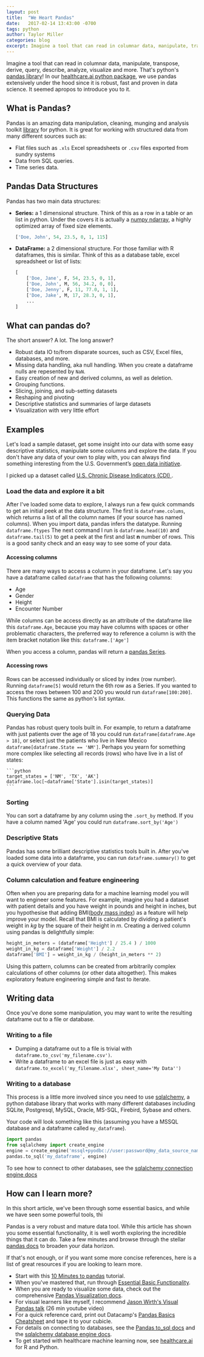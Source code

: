 ```yaml
---
layout: post
title:  "We Heart Pandas"
date:   2017-02-14 13:43:00 -0700
tags: python
author: Taylor Miller
categories: blog
excerpt: Imagine a tool that can read in columnar data, manipulate, transpose, derive, query, describe, analyze, visualize and more. That's python's <strong>pandas library!</strong> In our <a href='/py'>healthcare.ai</a> python package, we use pandas extensively under the hood since it is robust, fast and proven in data science. It seemed apropos to introduce you to it.
---
```

Imagine a tool that can read in columnar data, manipulate, transpose, derive, query, describe, analyze, visualize and more. That's python's [pandas library](http://pandas.pydata.org/)! In our [healthcare.ai python package](/py), we use pandas extensively under the hood since it is robust, fast and proven in data science. It seemed apropos to introduce you to it.

## What is Pandas?

Pandas is an amazing data manipulation, cleaning, munging and analysis toolkit [library](http://pandas.pydata.org) for python. It is great for working with structured data from many different sources such as:
    
- Flat files such as `.xls` Excel spreadsheets or `.csv` files exported from sundry systems
- Data from SQL queries.
- Time series data.

## Pandas Data Structures

Pandas has two main data structures:

- **Series:** a 1 dimensional structure. Think of this as a row in a table or an list in python. Under the covers it is actually a [numpy ndarray](https://docs.scipy.org/doc/numpy/reference/generated/numpy.ndarray.html), a highly optimized array of fixed size elements.
    ```python
    ['Doe, John', 54, 23.5, 0, 1, 115]
    ```

- **DataFrame:** a 2 dimensional structure. For those familiar with R dataframes, this is similar. Think of this as a database table, excel spreadsheet or list of lists:
    ```python
    [
        ['Doe, Jane', F, 54, 23.5, 0, 1],
        ['Doe, John', M, 56, 34.2, 0, 0],
        ['Doe, Jenny', F, 11, 77.0, 1, 1],
        ['Doe, Jake', M, 17, 28.3, 0, 1],
        ...
    ]
    ```

## What can pandas do?

The short answer? A lot. The long answer?

- Robust data IO to/from disparate sources, such as CSV, Excel files, databases, and more.
- Missing data handling, aka null handling. When you create a dataframe nulls are repesented by `NaN`.
- Easy creation of new and derived columns, as well as deletion.
- Grouping functions.
- Slicing, joining, and sub-setting datasets
- Reshaping and pivoting
- Descriptive statistics and summaries of large datasets
- Visualization with very little effort

## Examples

Let's load a sample dataset, get some insight into our data with some easy descriptive statistics, manipulate some columns and explore the data. If you don't have any data of your own to play with, you can always find something interesting from the U.S. Government’s [open data initiative](https://www.data.gov/).

I picked up a dataset called [U.S. Chronic Disease Indicators (CDI)
](https://catalog.data.gov/dataset/u-s-chronic-disease-indicators-cdi-e50c9).

### Load the data and explore it a bit

After I've loaded some data to explore, I always run a few quick commands to get an initial peek at the data structure. The first is `dataframe.colums`, which returns a list of all the column names (if your source has named columns). When you import data, pandas infers the datatype. Running `dataframe.ftypes` The next command I run is `dataframe.head(10)` and `dataframe.tail(5)` to get a peek at the first and last **n** number of rows. This is a good sanity check and an easy way to see some of your data.

#### Accessing columns

There are many ways to access a column in your dataframe. Let's say you have a dataframe called `dataframe` that has the following columns:

- Age
- Gender
- Height
- Encounter Number

While columns can be access directly as an attribute of the dataframe like this `dataframe.Age`, because you may have columns with spaces or other problematic characters, the preferred way to reference a column is with the item bracket notation like this:  `dataframe.['Age']`
 
When you access a column, pandas will return a [pandas Series](http://pandas.pydata.org/pandas-docs/stable/generated/pandas.Series.html).

#### Accessing rows

Rows can be accessed individually or sliced by index (row number). Running `dataframe[5]` would return the 6th row as a Series. If you wanted to access the rows between 100 and 200 you would run `dataframe[100:200]`. This functions the same as python's list syntax.

### Querying Data

Pandas has robust query tools built in. For example, to return a dataframe with just patients over the age of 18 you could run `dataframe[dataframe.Age > 18]`, or select just the patients who live in New Mexico `dataframe[dataframe.State == 'NM']`. Perhaps you yearn for something more complex like selecting all records (rows) who have live in a list of states:
    
    ```python
    target_states = ['NM', 'TX', 'AK']
    dataframe.loc[~dataframe['State'].isin(target_states)]
    ```

### Sorting

You can sort a dataframe by any column using the `.sort_by` method. If you have a column named 'Age' you could run `dataframe.sort_by('Age')`

### Descriptive Stats

Pandas has some brilliant descriptive statistics tools built in. After you've loaded some data into a dataframe, you can run `dataframe.summary()` to get a quick overview of your data.

### Column calculation and feature engineering

Often when you are preparing data for a machine learning model you will want to engineer some features. For example, imagine you had a dataset with patient details and you have weight in pounds and height in inches, but you hypothesise that adding BMI([body mass index](https://www.nhlbi.nih.gov/health/educational/lose_wt/BMI/bmicalc.htm)) as a feature will help improve your model. Recall that BMI is calculated by dividing a patient's weight in *kg* by the square of their height in *m*. Creating a derived column using pandas is delightfully simple:
   ```python
   height_in_meters = (dataframe['Height'] / 25.4 ) / 1000
   weight_in_kg = dataframe['Weight'] / 2.2
   dataframe['BMI'] = weight_in_kg / (height_in_meters ** 2)
   ```
Using this pattern, columns can be created from arbitrarily complex calculations of other columns (or other data altogether). This makes exploratory feature engineering simple and fast to iterate.

## Writing data

Once you've done some manipulation, you may want to write the resulting dataframe out to a file or database.

### Writing to a file

- Dumping a dataframe out to a file is trivial with `dataframe.to_csv('my_filename.csv')`.
- Write a dataframe to an excel file is just as easy with `dataframe.to_excel('my_filename.xlsx', sheet_name='My Data'')`

### Writing to a database

This process is a little more involved since you need to use [sqlalchemy](http://www.sqlalchemy.org/), a python database library that works with many different databases including SQLite, Postgresql, MySQL, Oracle, MS-SQL, Firebird, Sybase and others.

Your code will look something like this (assuming you have a MSSQL database and a dataframe called `my_dataframe`).

```python
import pandas
from sqlalchemy import create_engine
engine = create_engine('mssql+pyodbc://user:password@my_data_source_name')
pandas.to_sql('my_dataframe', engine)

```

To see how to connect to other databases, see the [sqlalchemy connection engine docs](http://docs.sqlalchemy.org/en/latest/core/engines.html)

## How can I learn more?

In this short article, we've been through some essential basics, and while we have seen some powerful tools, thi

Pandas is a very robust and mature data tool. While this article has shown you some essential functionality, it is well worth exploring the incredible things that it can do. Take a few minutes and browse through the stellar  [pandas docs](http://pandas.pydata.org/pandas-docs/stable/) to broaden your data horizon.
 
If that's not enough, or if you want some more concise references, here is a list of great resources if you are looking to learn more.

- Start with this [10 Minutes to pandas](http://pandas.pydata.org/pandas-docs/stable/10min.html) tutorial.
- When you've mastered that, run through [Essential Basic Functionality](http://pandas.pydata.org/pandas-docs/stable/basics.html).
- When you are ready to visualize some data, check out the comprehensive [Pandas Visualization docs](http://pandas.pydata.org/pandas-docs/stable/visualization.html).
- For visual learners like myself, I recommend [Jason Wirth's Visual Pandas talk](https://www.youtube.com/watch?v=9d5-Ti6onew) (26 min youtube video)
- For a quick reference card, print out Datacamp's [Pandas Basics Cheatsheet](https://www.datacamp.com/community/blog/python-pandas-cheat-sheet) and tape it to your cubicle.
- For details on connecting to databases, see the [Pandas to_sql docs](http://pandas.pydata.org/pandas-docs/stable/generated/pandas.DataFrame.to_sql.html) and the [sqlalchemy database engine docs](http://docs.sqlalchemy.org/en/latest/core/engines.html).
- To get started with healthcare machine learning now, see [healthcare.ai](/) for R and Python.